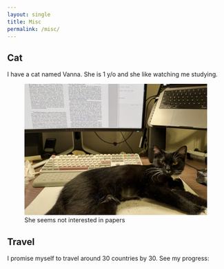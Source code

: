 ```yaml
---
layout: single
title: Misc
permalink: /misc/
---
```


## Cat
I have a cat named Vanna. She is 1 y/o and she like watching me studying.
<figure>
  <img src="/assets/images/vanna.jpg" alt="My cat">
  <figcaption>She seems not interested in papers</figcaption>
</figure>

## Travel
I promise myself to travel around 30 countries by 30. See my progress:

<!-- VisitedPlaces.com code -->
<script>
// VisitedPlaces.com code
var visitedplaces_config = {
  "map": "world",
  "projection": "geoEquirectangular",
  "theme": "dark-yellow",
  "water": 1,
  "graticule": 0,
  "names": 0,
  "duration": 2000,
  "slider": 0,
  "autoplay": 0,
  "autozoom": "none",
  "data": [
    {
      "places": [
        "US",
        "CA",
        "MX",
        "PE",
        "CL",
        "ES",
        "PT",
        "CN",
        "TW",
        "JP",
        "TH",
        "MY"
      ],
      "colors": {
        "US": "daaa44"
      }
    }
  ],
  "home": "US"
};
</script>
<div id="chartdiv" style="width: 1200px; height: 630px;">
<script src="https://www.visitedplaces.com/js/common.js"></script>
<script src="https://www.visitedplaces.com/js/viewer.js"></script>
<!-- end: VisitedPlaces.com code -->

